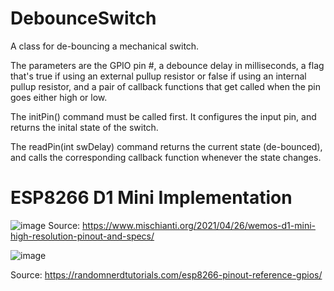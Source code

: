 # DebounceSwitch

A class for de-bouncing a mechanical switch.

The parameters are the GPIO pin #, a debounce delay in milliseconds, a flag that's true if using 
an external pullup resistor or false if using an internal pullup resistor, and a 
pair of callback functions that get called when the pin goes either high or low. 

The initPin() command must be called first. It configures the input pin, and returns the inital state of 
the switch.

The readPin(int swDelay) command returns the current state (de-bounced), and calls 
the corresponding callback function whenever the state changes.


# ESP8266 D1 Mini Implementation

![image](https://user-images.githubusercontent.com/83251604/124826307-af7d6b80-df42-11eb-8ce8-97c496b6cfc2.png)
Source: https://www.mischianti.org/2021/04/26/wemos-d1-mini-high-resolution-pinout-and-specs/

![image](https://user-images.githubusercontent.com/83251604/124815934-e13c0580-df35-11eb-96e1-772857aab4bb.png)

Source: https://randomnerdtutorials.com/esp8266-pinout-reference-gpios/

